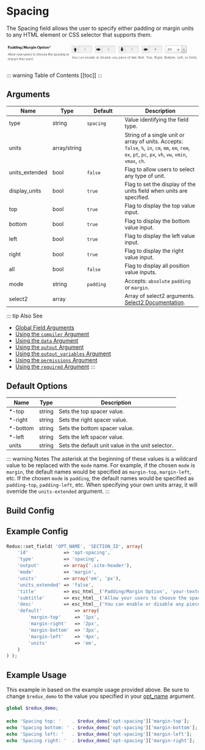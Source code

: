 # Spacing

The Spacing field allows the user to specify either padding or margin units to any HTML element or CSS selector that supports them.

<span style="display:block;text-align:center">![](./img/spacing.png)</span>

::: warning Table of Contents
[[toc]]
:::

## Arguments
|Name|Type|<div style="width:85px;">Default</div>|Description|
|--- |--- |--- |--- |
|type|string|`spacing`|Value identifying the field type.|
|units|array/string||String of a single unit or array of units.  Accepts: `false`, `%`, `in`, `cm`, `mm`, `em`, `rem`, `ex`, `pt`, `pc`, `px`, `vh`, `vw`, `vmin`, `vmax`, `ch`.|
|units_extended|bool|`false`|Flag to allow users to select any type of unit.|
|display_units|bool|`true`|Flag to set the display of the units field when units are specified.|
|top|bool|`true`|Flag to display the top value input.|
|bottom|bool|`true`|Flag to display the bottom value input.|
|left|bool|`true`|Flag to display the left value input.|
|right|bool|`true`|Flag to display the right value input.|
|all|bool|`false`|Flag to display all position value inputs.|
|mode|string|`padding`|Accepts:  `absolute` `padding` or `margin`.|
|select2|array||Array of select2 arguments. [Select2 Documentation](https://select2.org/configuration/options-api).|

::: tip Also See
- [Global Field Arguments](../configuration/fields/arguments.md)
- [Using the `compiler` Argument](../configuration/fields/compiler.md)
- [Using the `data` Argument](../configuration/fields/data.md)
- [Using the `output` Argument](../configuration/fields/output.md)
- [Using the `output_variables` Argument](../configuration/fields/output-variables.md)
- [Using the `permissions` Argument](../configuration/fields/permissions.md)
- [Using the `required` Argument](../configuration/fields/required.md)
:::

## Default Options
|Name|Type|Description|
|--- |--- |--- |
|*-top|string|Sets the top spacer value.|
|*-right|string|Sets the right spacer value.|
|*-bottom|string|Sets the bottom spacer value.|
|*-left|string|Sets the left spacer value.|
|units|string|Sets the default unit value in the unit selector.|

::: warning Notes
The asterisk at the beginning of these values is a wildcard value to be replaced with the `mode` name. For example, if the chosen `mode` is `margin`, the default names would be specified as `margin-top`, `margin-left`, etc. If the chosen `mode` is `padding`, the default names would be specified as `padding-top`, `padding-left`, etc.
When specifying your own units array, it will override the `units-extended` argument.
:::


## Build Config
<script>
import builder from './spacing.json';
export default {
    data () {
        return {
            builder: builder,
            defaults: {}
        };
    }
}
</script>
<builder :builder_json="builder" :builder_defaults="defaults" />

## Example Config
```php
Redux::set_field( 'OPT_NAME', 'SECTION_ID', array(
    'id'             => 'opt-spacing',
    'type'           => 'spacing',
    'output'         => array('.site-header'),
    'mode'           => 'margin',
    'units'          => array('em', 'px'),
    'units_extended' => 'false',
    'title'          => esc_html__('Padding/Margin Option', 'your-textdomain-here'),
    'subtitle'       => esc_html__('Allow your users to choose the spacing or margin they want.', 'your-textdomain-here'),
    'desc'           => esc_html__('You can enable or disable any piece of this field. Top, Right, Bottom, Left, or Units.', 'your-textdomain-here'),
    'default'            => array(
        'margin-top'     => '1px', 
        'margin-right'   => '2px', 
        'margin-bottom'  => '3px', 
        'margin-left'    => '4px',
        'units'          => 'em', 
    )
) );
```

## Example Usage
This example in based on the example usage provided above. Be sure to change `$redux_demo` to the value you specified in your [opt_name](../configuration/global_arguments.md#opt_name) argument.

```php
global $redux_demo;

echo 'Spacing top: '    . $redux_demo['opt-spacing']['margin-top'];
echo 'Spacing bottom: ' . $redux_demo['opt-spacing']['margin-bottom'];
echo 'Spacing left: '   . $redux_demo['opt-spacing']['margin-left'];
echo 'Spacing right: '  . $redux_demo['opt-spacing']['margin-right'];
```

